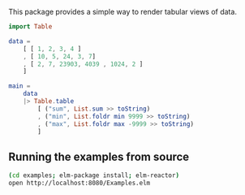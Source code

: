 This package provides a simple way to render tabular views of data.

```elm
import Table

data =
    [ [ 1, 2, 3, 4 ]
    , [ 10, 5, 24, 3, 7]
    , [ 2, 7, 23903, 4039 , 1024, 2 ]
    ]

main =
    data
    |> Table.table
        [ ("sum", List.sum >> toString)
        , ("min", List.foldr min 9999 >> toString)
        , ("max", List.foldr max -9999 >> toString)
        ]
```

## Running the examples from source

```bash
(cd examples; elm-package install; elm-reactor)
open http://localhost:8080/Examples.elm
```
